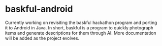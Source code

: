 # baskful-android
Currently working on revisiting the baskful hackathon program and porting it to Android in Java.  In short, baskful is a program to quickly photograph items
and generate descriptions for them through AI. More documentation will be added as the project evolves.
